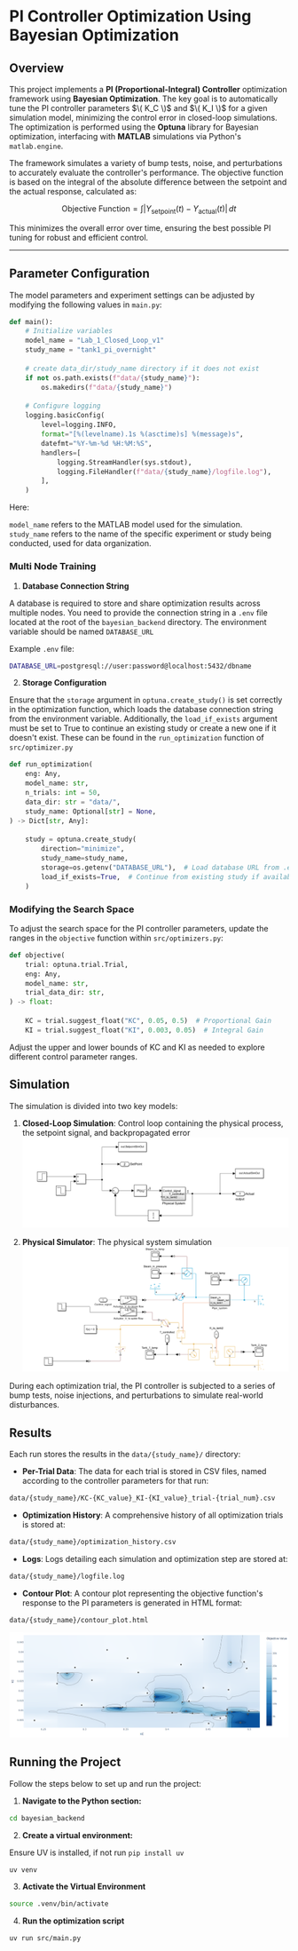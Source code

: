 # PI Controller Optimization Using Bayesian Optimization

## Overview

This project implements a **PI (Proportional-Integral) Controller** optimization framework using **Bayesian Optimization**. The key goal is to automatically tune the PI controller parameters $\( K_C \)$ and $\( K_I \)$ for a given simulation model, minimizing the control error in closed-loop simulations. The optimization is performed using the **Optuna** library for Bayesian optimization, interfacing with **MATLAB** simulations via Python's `matlab.engine`. 

The framework simulates a variety of bump tests, noise, and perturbations to accurately evaluate the controller's performance. The objective function is based on the integral of the absolute difference between the setpoint and the actual response, calculated as:

$$
\text{Objective Function} = \int |Y_{\text{setpoint}}(t) - Y_{\text{actual}}(t)| \, dt
$$

This minimizes the overall error over time, ensuring the best possible PI tuning for robust and efficient control.

---

## Parameter Configuration

The model parameters and experiment settings can be adjusted by modifying the following values in `main.py`:

```python
def main():
    # Initialize variables
    model_name = "Lab_1_Closed_Loop_v1"
    study_name = "tank1_pi_overnight"
    
    # create data_dir/study_name directory if it does not exist
    if not os.path.exists(f"data/{study_name}"):
        os.makedirs(f"data/{study_name}")
    
    # Configure logging
    logging.basicConfig(
        level=logging.INFO,
        format="[%(levelname).1s %(asctime)s] %(message)s",
        datefmt="%Y-%m-%d %H:%M:%S",
        handlers=[
            logging.StreamHandler(sys.stdout),
            logging.FileHandler(f"data/{study_name}/logfile.log"),
        ],
    )
```
Here:

`model_name` refers to the MATLAB model used for the simulation.  
`study_name` refers to the name of the specific experiment or study being conducted, used for data organization.

### Multi Node Training

1. **Database Connection String**

A database is required to store and share optimization results across multiple nodes. You need to provide the connection string in a `.env` file located at the root of the `bayesian_backend` directory. The environment variable should be named `DATABASE_URL`

Example `.env` file:
```bash
DATABASE_URL=postgresql://user:password@localhost:5432/dbname
```

2. **Storage Configuration**

Ensure that the `storage` argument in `optuna.create_study()` is set correctly in the optimization function, which loads the database connection string from the environment variable. Additionally, the `load_if_exists` argument must be set to True to continue an existing study or create a new one if it doesn't exist. These can be found in the `run_optimization` function of `src/optimizer.py`

```python
def run_optimization(
    eng: Any,
    model_name: str,
    n_trials: int = 50,
    data_dir: str = "data/",
    study_name: Optional[str] = None,
) -> Dict[str, Any]:
    
    study = optuna.create_study(
        direction="minimize",
        study_name=study_name,
        storage=os.getenv("DATABASE_URL"),  # Load database URL from .env
        load_if_exists=True,  # Continue from existing study if available
    )
```

### Modifying the Search Space

To adjust the search space for the PI controller parameters, update the ranges in the `objective` function within `src/optimizers.py`:

```python
def objective(
    trial: optuna.trial.Trial,
    eng: Any,
    model_name: str,
    trial_data_dir: str,
) -> float:
    
    KC = trial.suggest_float("KC", 0.05, 0.5)  # Proportional Gain
    KI = trial.suggest_float("KI", 0.003, 0.05)  # Integral Gain
```

Adjust the upper and lower bounds of KC and KI as needed to explore different control parameter ranges.

## Simulation
The simulation is divided into two key models:

1. **Closed-Loop Simulation**: Control loop containing the physical process, the setpoint signal, and backpropagated error
![Closed Loop Simulink Model](docs/simulink_main.png)

2. **Physical Simulator**: The physical system simulation
![Physical Process Simulink Model](docs/simulink_process.png)

During each optimization trial, the PI controller is subjected to a series of bump tests, noise injections, and perturbations to simulate real-world disturbances.

## Results
Each run stores the results in the `data/{study_name}/` directory:

- **Per-Trial Data**: The data for each trial is stored in CSV files, named according to the controller parameters for that run:

```bash
data/{study_name}/KC-{KC_value}_KI-{KI_value}_trial-{trial_num}.csv
```

- **Optimization History**: A comprehensive history of all optimization trials is stored at:
```bash
data/{study_name}/optimization_history.csv
```

- **Logs**: Logs detailing each simulation and optimization step are stored at:
```bash
data/{study_name}/logfile.log
```
- **Contour Plot**: A contour plot representing the objective function's response to the PI parameters is generated in HTML format:
```bash
data/{study_name}/contour_plot.html
```
![Objective Function Contour Plot](docs/contour.png)

## Running the Project
Follow the steps below to set up and run the project:
1. **Navigate to the Python section:**
```bash
cd bayesian_backend
```

2. **Create a virtual environment:**

Ensure UV is installed, if not run `pip install uv`

```bash
uv venv
```

3. **Activate the Virtual Environment**
```bash
source .venv/bin/activate
```

4. **Run the optimization script**
```bash
uv run src/main.py
```